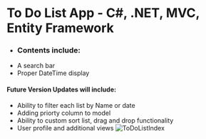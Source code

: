 # To Do List App - C#, .NET, MVC, Entity Framework
- ### Contents include:
- A search bar 
- Proper DateTime display

#### Future Version Updates will include:
- Ability to filter each list by Name or date
- Adding priorty column to model
- Ability to custom sort list, drag and drop functionality
- User profile and additional views
![ToDoListIndex](https://user-images.githubusercontent.com/92835555/173207707-bbe6cb07-e18b-4182-859a-ef3b455ca743.PNG)
